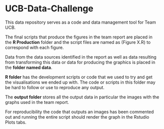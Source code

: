 # UCB-Data-Challenge

This data repository serves as a code and data management tool for Team UCB.

The final scripts that produce the figures in the team report are placed in the **R Production** folder and the script files are named as (Figure X.R)
to correspond with each figure.

Data from the data sources identified in the report as well as data resulting from transforming this data or data for producing the graphics is 
placed in the **folder named data**.

**R folder** has the development scripts or code that we used to try and get the visualisations we ended up with. The code or scripts in this folder may be hard to follow or 
use to reproduce any output.

The **output folder** stores all the output data in particular the images with the graphs used in the team report. 

For reproducibility the code that outputs an images has been commented out and running the entire script should render the graph in the Rstudio Plots tabs.

